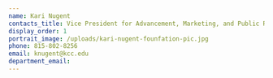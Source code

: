 ```yaml
---
name: Kari Nugent
contacts_title: Vice President for Advancement, Marketing, and Public Relations
display_order: 1
portrait_image: /uploads/kari-nugent-founfation-pic.jpg
phone: 815-802-8256
email: knugent@kcc.edu
department_email:
---
```


